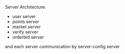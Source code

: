 Server Architecture:

 - user server
 - points server
 - market server
 - verify server
 - orderbid server

and each server communication by server-config server
